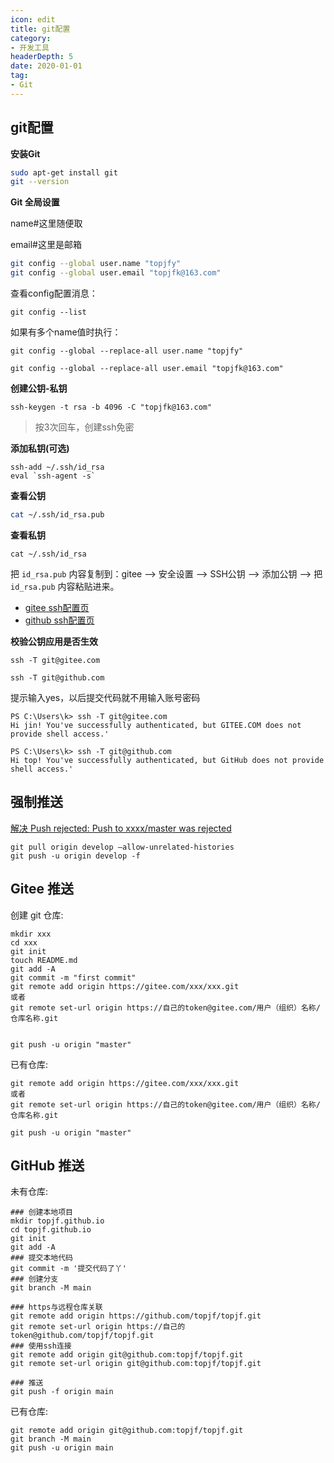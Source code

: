 ```yaml
---
icon: edit
title: git配置
category: 
- 开发工具
headerDepth: 5
date: 2020-01-01
tag:
- Git
---
```



<!-- more -->

## git配置

**安装Git**

```bash
sudo apt-get install git
git --version
```

**Git 全局设置**

name#这里随便取

email#这里是邮箱

```bash
git config --global user.name "topjfy"
git config --global user.email "topjfk@163.com"
```

查看config配置消息：

```shell
git config --list
```

如果有多个name值时执行：

```shell
git config --global --replace-all user.name "topjfy"

git config --global --replace-all user.email "topjfk@163.com"
```

**创建公钥-私钥**

```shell
ssh-keygen -t rsa -b 4096 -C "topjfk@163.com"    
```
>按3次回车，创建ssh免密

**添加私钥(可选)**

```
ssh-add ~/.ssh/id_rsa   
eval `ssh-agent -s`
```

**查看公钥**

```bash
cat ~/.ssh/id_rsa.pub

```

**查看私钥**

```shell
cat ~/.ssh/id_rsa
```

把 `id_rsa.pub` 内容复制到：gitee --> 安全设置 --> SSH公钥 --> 添加公钥 --> 把 `id_rsa.pub` 内容粘贴进来。

- [gitee ssh配置页](https://gitee.com/profile/sshkeys)
- [github ssh配置页](https://github.com/settings/keys)

**校验公钥应用是否生效**

```shell
ssh -T git@gitee.com

ssh -T git@github.com
```

提示输入yes，以后提交代码就不用输入账号密码

```shell
PS C:\Users\k> ssh -T git@gitee.com
Hi jin! You've successfully authenticated, but GITEE.COM does not provide shell access.'

PS C:\Users\k> ssh -T git@github.com
Hi top! You've successfully authenticated, but GitHub does not provide shell access.'
```

## 强制推送

[解决 Push rejected: Push to xxxx/master was rejected](https://blog.csdn.net/qq_42476834/article/details/108263267)

```shell
git pull origin develop –allow-unrelated-histories
git push -u origin develop -f
```

## Gitee 推送

创建 git 仓库:

```shell
mkdir xxx
cd xxx
git init 
touch README.md
git add -A
git commit -m "first commit"
git remote add origin https://gitee.com/xxx/xxx.git
或者
git remote set-url origin https://自己的token@gitee.com/用户（组织）名称/仓库名称.git


git push -u origin "master"
```

已有仓库:

```shell
git remote add origin https://gitee.com/xxx/xxx.git
或者
git remote set-url origin https://自己的token@gitee.com/用户（组织）名称/仓库名称.git

git push -u origin "master"

```

## GitHub 推送

未有仓库:

```shell
### 创建本地项目
mkdir topjf.github.io
cd topjf.github.io
git init
git add -A
### 提交本地代码
git commit -m '提交代码了丫'
### 创建分支
git branch -M main

### https与远程仓库关联
git remote add origin https://github.com/topjf/topjf.git
git remote set-url origin https://自己的token@github.com/topjf/topjf.git
### 使用ssh连接
git remote add origin git@github.com:topjf/topjf.git
git remote set-url origin git@github.com:topjf/topjf.git

### 推送
git push -f origin main

```

已有仓库:

```shell
git remote add origin git@github.com:topjf/topjf.git
git branch -M main
git push -u origin main
```
